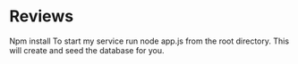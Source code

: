 # Reviews
Npm install
To start my service run node app.js from the root directory. This will create and seed the database for you.

